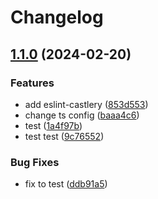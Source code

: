# Changelog

## [1.1.0](https://github.com/RicardoUU/release-monorepo-demo/compare/@castlery.com/is-odd-v1.0.0...@castlery.com/is-odd-v1.1.0) (2024-02-20)


### Features

* add eslint-castlery ([853d553](https://github.com/RicardoUU/release-monorepo-demo/commit/853d55339f4badd26bb6759cceb474db8000a36e))
* change ts config ([baaa4c6](https://github.com/RicardoUU/release-monorepo-demo/commit/baaa4c67a812754dbf3977dc1369317e04b7e1ca))
* test ([1a4f97b](https://github.com/RicardoUU/release-monorepo-demo/commit/1a4f97b09577ac019cc961fa96ca3ffb2deb2cfb))
* test test ([9c76552](https://github.com/RicardoUU/release-monorepo-demo/commit/9c76552e8f4cfba4c4b22235eccbe45cde247428))


### Bug Fixes

* fix to test ([ddb91a5](https://github.com/RicardoUU/release-monorepo-demo/commit/ddb91a5a2fb6f05cea68f690ad781a0cf65895c9))

